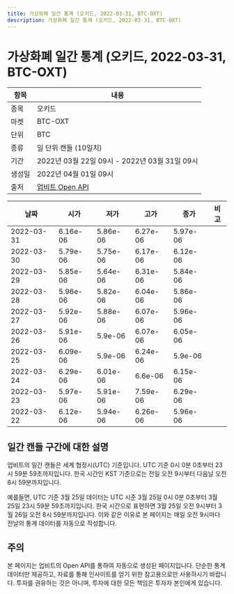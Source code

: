 ```yaml
---
title: 가상화폐 일간 통계 (오키드, 2022-03-31, BTC-OXT)
description: 가상화폐 일간 통계 (오키드, 2022-03-31, BTC-OXT)
---
```



가상화폐 일간 통계 (오키드, 2022-03-31, BTC-OXT)
===

|항목|내용|
|--|--|
|종목|오키드|
|마켓|BTC-OXT|
|단위|BTC|
|종류|일 단위 캔들 (10일치)|
|기간|2022년 03월 22일 09시 - 2022년 03월 31일 09시|
|생성일|2022년 04월 01일 09시|
|출처|[업비트 Open API](https://docs.upbit.com)|


|날짜|시가|저가|고가|종가|비고|
|--|--|--|--|--|--|
|2022-03-31|6.16e-06|5.86e-06|6.27e-06|5.97e-06|    |
|2022-03-30|5.79e-06|5.75e-06|6.17e-06|6.12e-06|    |
|2022-03-29|5.85e-06|5.64e-06|6.31e-06|5.84e-06|    |
|2022-03-28|5.96e-06|5.82e-06|6.04e-06|5.86e-06|    |
|2022-03-27|5.92e-06|5.88e-06|6.07e-06|5.96e-06|    |
|2022-03-26|5.91e-06|5.9e-06|6.07e-06|6.05e-06|    |
|2022-03-25|6.09e-06|5.9e-06|6.24e-06|5.9e-06|    |
|2022-03-24|6.29e-06|6.01e-06|6.6e-06|6.15e-06|    |
|2022-03-23|5.97e-06|5.91e-06|7.59e-06|6.29e-06|    |
|2022-03-22|6.12e-06|5.94e-06|6.26e-06|5.96e-06|    |


일간 캔들 구간에 대한 설명
---


업비트의 일간 캔들은 세계 협정시(UTC) 기준입니다. 
UTC 기준 0시 0분 0초부터 23시 59분 59초까지입니다. 
한국 시간인 KST 기준으로는 전일 오전 9시부터 다음날 오전 8시 59분까지입니다. 


예를들면, UTC 기준 3월 25일 데이터는 UTC 시준 3월 25일 0시 0분 0초부터 3월 25일 23시 59분 59초까지입니다. 
한국 시간으로 표현하면 3월 25일 오전 9시부터 3월 26일 오전 8시 59분까지입니다. 
이와 같은 이유로 본 페이지는 매일 오전 9시마다 전날의 통계 데이터를 자동으로 작성합니다. 


주의
---


본 페이지는 업비트의 Open API를 통하여 자동으로 생성된 페이지입니다. 
단순한 통계 데이터만 제공하고, 자료를 통해 인사이트를 얻기 위한 참고용으로만 사용하시기 바랍니다. 
투자를 권유하는 것은 아니며, 투자에 대한 모든 책임은 투자자 본인에게 있습니다. 
